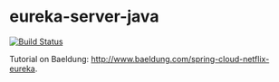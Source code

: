 # eureka-server-java
[![Build Status](https://travis-ci.org/paulosalgado/eureka-server-java.svg?branch=master)](https://travis-ci.org/paulosalgado/eureka-server-java)

Tutorial on Baeldung: http://www.baeldung.com/spring-cloud-netflix-eureka.
